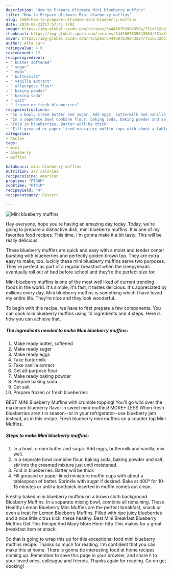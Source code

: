 ```yaml
---
description: "How to Prepare Ultimate Mini blueberry muffins"
title: "How to Prepare Ultimate Mini blueberry muffins"
slug: 2580-how-to-prepare-ultimate-mini-blueberry-muffins
date: 2020-08-23T17:57:41.778Z
image: https://img-global.cpcdn.com/recipes/5444607839043584/751x532cq70/mini-blueberry-muffins-recipe-main-photo.jpg
thumbnail: https://img-global.cpcdn.com/recipes/5444607839043584/751x532cq70/mini-blueberry-muffins-recipe-main-photo.jpg
cover: https://img-global.cpcdn.com/recipes/5444607839043584/751x532cq70/mini-blueberry-muffins-recipe-main-photo.jpg
author: Alta Carr
ratingvalue: 4.6
reviewcount: 12
recipeingredient:
- " butter softened"
- " sugar"
- " eggs"
- " buttermilk"
- " vanilla extract"
- " allpurpose flour"
- " baking powder"
- " baking soda"
- " salt"
- " frozen or fresh blueberries"
recipeinstructions:
- "In a bowl, cream butter and sugar. Add eggs, buttermilk and vanilla; mix well."
- "In a seperate bowl combine flour, baking soda, baking powder and salt; stir into the creamed mixture just until moistened."
- "Fold in blueberries. Batter will be thick"
- "Fill greased or paper-lined miniature muffin cups with about a tablespoon of batter. Sprinkle with sugar if desired. Bake at 400° for 10-15 minutes or until a toothpick inserted in muffin comes out clean."
categories:
- Recipe
tags:
- mini
- blueberry
- muffins

katakunci: mini blueberry muffins 
nutrition: 242 calories
recipecuisine: American
preptime: "PT30M"
cooktime: "PT41M"
recipeyield: "4"
recipecategory: Dessert

---
```



![Mini blueberry muffins](https://img-global.cpcdn.com/recipes/5444607839043584/751x532cq70/mini-blueberry-muffins-recipe-main-photo.jpg)

Hey everyone, hope you're having an amazing day today. Today, we're going to prepare a distinctive dish, mini blueberry muffins. It is one of my favorites food recipes. This time, I'm gonna make it a bit tasty. This will be really delicious.

These blueberry muffins are quick and easy with a moist and tender center bursting with blueberries and perfectly golden brown top. They are extra easy to make, too. luckily these mini blueberry muffins serve two purposes. They&#39;re perfect as part of a regular breakfast when the sleepyheads eventually roll out of bed before school and they&#39;re the perfect size for.

Mini blueberry muffins is one of the most well liked of current trending foods in the world. It's simple, it's fast, it tastes delicious. It's appreciated by millions every day. Mini blueberry muffins is something which I have loved my entire life. They're nice and they look wonderful.


To begin with this recipe, we have to first prepare a few components. You can cook mini blueberry muffins using 10 ingredients and 4 steps. Here is how you can achieve that.

<!--inarticleads1-->

##### The ingredients needed to make Mini blueberry muffins:

1. Make ready  butter, softened
1. Make ready  sugar
1. Make ready  eggs
1. Take  buttermilk
1. Take  vanilla extract
1. Get  all-purpose flour
1. Make ready  baking powder
1. Prepare  baking soda
1. Get  salt
1. Prepare  frozen or fresh blueberries


BEST MINI Blueberry Muffins with crumble topping! You&#39;ll go wild over the maximum blueberry flavor in sweet mini-muffins! MORE+ LESS When fresh blueberries aren&#39;t in season--or in your refrigerator--use blueberry jam instead, as in this recipe. Fresh blueberry mini muffins on a counter top Mini Muffins. 

<!--inarticleads2-->

##### Steps to make Mini blueberry muffins:

1. In a bowl, cream butter and sugar. Add eggs, buttermilk and vanilla; mix well.
1. In a seperate bowl combine flour, baking soda, baking powder and salt; stir into the creamed mixture just until moistened.
1. Fold in blueberries. Batter will be thick
1. Fill greased or paper-lined miniature muffin cups with about a tablespoon of batter. Sprinkle with sugar if desired. Bake at 400° for 10-15 minutes or until a toothpick inserted in muffin comes out clean.


Freshly baked mini blueberry muffins on a brown cloth background Blueberry Muffins. In a separate mixing bowl, combine all remaining. These Healthy Lemon Blueberry Mini Muffins are the perfect breakfast, snack or even a treat for Lemon Blueberry Muffins. Filled with ripe juicy blueberries and a nice little citrus kick, these healthy. Best Mini Breakfast Blueberry Muffins Get This Recipe And Many More Here: http This makes for a great breakfast item or snack. 

So that is going to wrap this up for this exceptional food mini blueberry muffins recipe. Thanks so much for reading. I'm confident that you can make this at home. There is gonna be interesting food at home recipes coming up. Remember to save this page in your browser, and share it to your loved ones, colleague and friends. Thanks again for reading. Go on get cooking!
